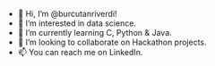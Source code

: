 - 👋 Hi, I’m @burcutanriverdi!
- 👀 I’m interested in data science.
- 🌱 I’m currently learning C, Python & Java.
- 💞️ I’m looking to collaborate on Hackathon projects.
- 📫 You can reach me on LinkedIn.

<!---
burcutanriverdi/burcutanriverdi is a ✨ special ✨ repository because its `README.md` (this file) appears on your GitHub profile.
You can click the Preview link to take a look at your changes.
--->
